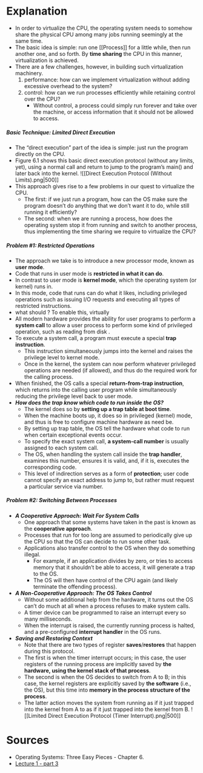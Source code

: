 # Explanation
- In order to virtualize the CPU, the operating system needs to somehow share the physical CPU among many jobs running seemingly at the same time. 
- The basic idea is simple: run one [[Process]] for a little while, then run another one, and so forth. By **time sharing** the CPU in this manner, virtualization is achieved.
- There are a few challenges, however, in building such virtualization machinery.
	1. performance: how can we implement virtualization without adding excessive overhead to the system?
	2. control: how can we run processes efficiently while retaining control over the CPU?
		- Without control, a process could simply run forever and take over the machine, or access information that it should not be allowed to access.
##### Basic Technique: Limited Direct Execution
- The “direct execution” part of the idea is simple: just run the program directly on the CPU.
- Figure 6.1 shows this basic direct execution protocol (without any limits, yet), using a normal call and return to jump to the program’s main() and later back into the kernel.
    ![[Direct Execution Protocol (Without Limits).png|500]]
- This approach gives rise to a few problems in our quest to virtualize the CPU. 
	- The first: if we just run a program, how can the OS make sure the program doesn’t do anything that we don’t want it to do, while still running it efficiently? 
	- The second: when we are running a process, how does the operating system stop it from running and switch to another process, thus implementing the time sharing we require to virtualize the CPU?
##### Problem #1: Restricted Operations
- The approach we take is to introduce a new processor mode, known as **user mode**.
- Code that runs in user mode is **restricted in what it can do**.
- In contrast to user mode is **kernel mode**, which the operating system (or kernel) runs in.
- In this mode, code that runs can do what it likes, including privileged operations such as issuing I/O requests and executing all types of restricted instructions.
- what should ? To enable this, virtually 
- All modern hardware provides the ability for user programs to perform a **system call** to allow a user process to perform some kind of privileged operation, such as reading from disk .
- To execute a system call, a program must execute a special **trap instruction**. 
	- This instruction simultaneously jumps into the kernel and raises the privilege level to kernel mode. 
	- Once in the kernel, the system can now perform whatever privileged operations are needed (if allowed), and thus do the required work for the calling process. 
- When finished, the OS calls a special **return-from-trap instruction**, which returns into the calling user program while simultaneously reducing the privilege level back to user mode.
- **_How does the trap know which code to run inside the OS?_**
	- The kernel does so by **setting up a trap table at boot time**.
	- When the machine boots up, it does so in privileged (kernel) mode, and thus is free to configure machine hardware as need be.
	- By setting up trap table, the OS tell the hardware what code to run when certain exceptional events occur.
	- To specify the exact system call, **a system-call number** is usually assigned to each system call. 
	- The OS, when handling the system call inside the **trap handler**, examines this number, ensures it is valid, and, if it is, executes the corresponding code. 
	- This level of indirection serves as a form of **protection**; user code cannot specify an exact address to jump to, but rather must request a particular service via number.
##### Problem #2: Switching Between Processes
- **_A Cooperative Approach: Wait For System Calls_**
	- One approach that some systems have taken in the past is known as the **cooperative approach**.
	- Processes that run for too long are assumed to periodically give up the CPU so that the OS can decide to run some other task.
	- Applications also transfer control to the OS when they do something illegal. 
		- For example, if an application divides by zero, or tries to access memory that it shouldn’t be able to access, it will generate a trap to the OS. 
		- The OS will then have control of the CPU again (and likely terminate the offending process).
- **_A Non-Cooperative Approach: The OS Takes Control_**
	- Without some additional help from the hardware, it turns out the OS can’t do much at all when a process refuses to make system calls.
	- A timer device can be programmed to raise an interrupt every so many milliseconds.
	- When the interrupt is raised, the currently running process is halted, and a pre-configured **interrupt handler** in the OS runs.
- **_Saving and Restoring Context_**
	- Note that there are two types of register **saves**/**restores** that happen during this protocol. 
	- The first is when the timer interrupt occurs; in this case, the user registers of the running process are implicitly saved by **the hardware, using the kernel stack of that process**. 
	- The second is when the OS decides to switch from A to B; in this case, the kernel registers are explicitly saved by **the software** (i.e., the OS), but this time into **memory in the process structure of the process**. 
	- The latter action moves the system from running as if it just trapped into the kernel from A to as if it just trapped into the kernel from B.
	   ![[Limited Direct Execution Protocol (Timer Interrupt).png|500]]
# Sources
- Operating Systems: Three Easy Pieces - Chapter 6.
- [Lecture 1 - part 3](https://youtu.be/LVxN7ZkGh3w)
